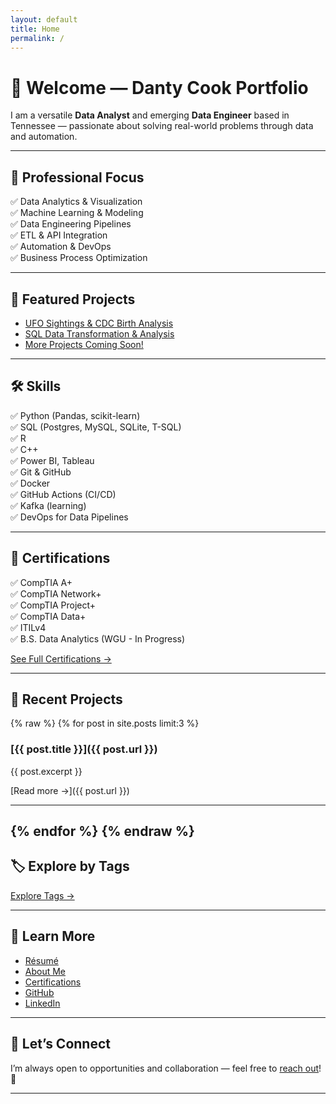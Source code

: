 ```yaml
---
layout: default
title: Home
permalink: /
---
```


# 👋 Welcome — Danty Cook Portfolio

I am a versatile **Data Analyst** and emerging **Data Engineer** based in Tennessee — passionate about solving real-world problems through data and automation.

---

## 🎯 Professional Focus

✅ Data Analytics & Visualization  
✅ Machine Learning & Modeling  
✅ Data Engineering Pipelines  
✅ ETL & API Integration  
✅ Automation & DevOps  
✅ Business Process Optimization

---

## 💼 Featured Projects

- [UFO Sightings & CDC Birth Analysis](/projects)
- [SQL Data Transformation & Analysis](/projects)
- [More Projects Coming Soon!](/projects)

---

## 🛠️ Skills

✅ Python (Pandas, scikit-learn)  
✅ SQL (Postgres, MySQL, SQLite, T-SQL)  
✅ R  
✅ C++  
✅ Power BI, Tableau  
✅ Git & GitHub  
✅ Docker  
✅ GitHub Actions (CI/CD)  
✅ Kafka (learning)  
✅ DevOps for Data Pipelines

---

## 🏅 Certifications

✅ CompTIA A+  
✅ CompTIA Network+  
✅ CompTIA Project+  
✅ CompTIA Data+  
✅ ITILv4  
✅ B.S. Data Analytics (WGU - In Progress)

[See Full Certifications →](/certifications)

---

## 💼 Recent Projects

{% raw %}
{% for post in site.posts limit:3 %}
### [{{ post.title }}]({{ post.url }})

{{ post.excerpt }}

[Read more →]({{ post.url }})

---
{% endfor %}
{% endraw %}
---

## 🏷️ Explore by Tags

[Explore Tags →](/tags)

---

## 📄 Learn More

- [Résumé](/resume)  
- [About Me](/about)  
- [Certifications](/certifications)  
- [GitHub](https://github.com/Caprikey)  
- [LinkedIn](https://www.linkedin.com/in/danty-cook-367ba31b)

---

## 🤝 Let’s Connect

I’m always open to opportunities and collaboration — feel free to [reach out](mailto:DantyDCook@gmail.com)! 🚀

---
